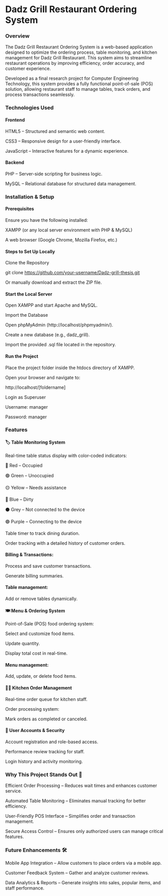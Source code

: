 # Dadz Grill Restaurant Ordering System

### Overview

The Dadz Grill Restaurant Ordering System is a web-based application designed to optimize the ordering process, table monitoring, and kitchen management for Dadz Grill Restaurant. This system aims to streamline restaurant operations by improving efficiency, order accuracy, and customer experience.

Developed as a final research project for Computer Engineering Technology, this system provides a fully functional point-of-sale (POS) solution, allowing restaurant staff to manage tables, track orders, and process transactions seamlessly.


### Technologies Used

#### Frontend

HTML5 – Structured and semantic web content.

CSS3 – Responsive design for a user-friendly interface.

JavaScript – Interactive features for a dynamic experience.

#### Backend

PHP – Server-side scripting for business logic.

MySQL – Relational database for structured data management.


### Installation & Setup

#### Prerequisites

Ensure you have the following installed:

XAMPP (or any local server environment with PHP & MySQL)

A web browser (Google Chrome, Mozilla Firefox, etc.)

#### Steps to Set Up Locally

Clone the Repository

git clone https://github.com/your-username/Dadz-grill-thesis.git

Or manually download and extract the ZIP file.

#### Start the Local Server

Open XAMPP and start Apache and MySQL.

Import the Database

Open phpMyAdmin (http://localhost/phpmyadmin/).

Create a new database (e.g., dadz_grill).

Import the provided .sql file located in the repository.

#### Run the Project

Place the project folder inside the htdocs directory of XAMPP.

Open your browser and navigate to:

http://localhost/[foldername]

Login as Superuser

Username: manager

Password: manager


### Features

#### 🏷️ Table Monitoring System

Real-time table status display with color-coded indicators:

🔴 Red – Occupied

🟢 Green – Unoccupied

🟡 Yellow – Needs assistance

🔵 Blue – Dirty

⚫ Grey – Not connected to the device

🟣 Purple – Connecting to the device

Table timer to track dining duration.

Order tracking with a detailed history of customer orders.

#### Billing & Transactions:

Process and save customer transactions.

Generate billing summaries.

#### Table management:

Add or remove tables dynamically.

#### 🍽️ Menu & Ordering System

Point-of-Sale (POS) food ordering system:

Select and customize food items.

Update quantity.

Display total cost in real-time.

#### Menu management:

Add, update, or delete food items.

#### 👨‍🍳 Kitchen Order Management

Real-time order queue for kitchen staff.

Order processing system:

Mark orders as completed or canceled.

#### 🔐 User Accounts & Security

Account registration and role-based access.

Performance review tracking for staff.

Login history and activity monitoring.


### Why This Project Stands Out 🚀

Efficient Order Processing – Reduces wait times and enhances customer service.

Automated Table Monitoring – Eliminates manual tracking for better efficiency.

User-Friendly POS Interface – Simplifies order and transaction management.

Secure Access Control – Ensures only authorized users can manage critical features.


### Future Enhancements 🛠️

Mobile App Integration – Allow customers to place orders via a mobile app.

Customer Feedback System – Gather and analyze customer reviews.

Data Analytics & Reports – Generate insights into sales, popular items, and staff performance.
